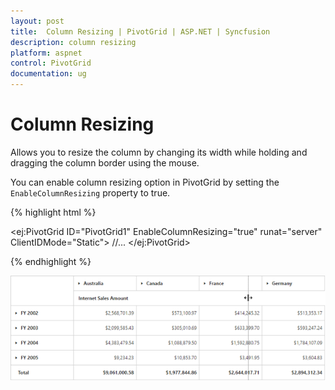 ```yaml
---
layout: post
title:  Column Resizing | PivotGrid | ASP.NET | Syncfusion
description: column resizing
platform: aspnet
control: PivotGrid
documentation: ug
---
```


# Column Resizing

Allows you to resize the column by changing its width while holding and dragging the column border using the mouse.

You can enable column resizing option in PivotGrid by setting the `EnableColumnResizing` property to true.

{% highlight html %}

<ej:PivotGrid ID="PivotGrid1" EnableColumnResizing="true" runat="server" ClientIDMode="Static">
    //...
</ej:PivotGrid>

{% endhighlight %} 

![](Column-Resizing_images/columnresizing.png)